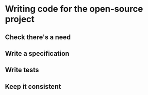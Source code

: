 # Writing code for the open-source project

## Check there's a need
## Write a specification
## Write tests
## Keep it consistent
